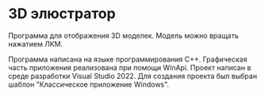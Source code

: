 # 3D элюстратор

Программа для отображения 3D моделек. Модель можно вращать нажатием ЛКМ.

Программа написана на языке программирования C++. Графическая часть приложения реализована при помощи WinApi. Проект написан в среде  разработки Visual Studio 2022. Для создания проекта был выбран шаблон "Классическое приложение Windows".
